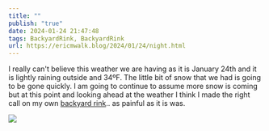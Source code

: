 ```yaml
---
title: ""
publish: "true"
date: 2024-01-24 21:47:48
tags: BackyardRink, BackyardRink
url: https://ericmwalk.blog/2024/01/24/night.html
---
```


I really can't believe this weather we are having as it is January 24th and it is lightly raining outside and 34ºF. The little bit of snow that we had is going to be gone quickly. I am going to continue to assume more snow is coming but at this point and looking ahead at the weather I think I made the right call on my own [backyard rink](https://ericmwalk.blog/2023/12/27/backyard-rink-update.html).. as painful as it is was.

![](https://ericmwalk.blog/uploads/2024/img-7646.jpeg)